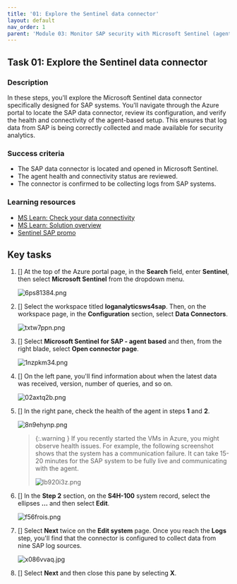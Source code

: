 ```yaml
---
title: '01: Explore the Sentinel data connector'
layout: default
nav_order: 1
parent: 'Module 03: Monitor SAP security with Microsoft Sentinel (agent-based)'
---
```


## Task 01: Explore the Sentinel data connector

### Description

In these steps, you'll explore the Microsoft Sentinel data connector specifically designed for SAP systems. You'll navigate through the Azure portal to locate the SAP data connector, review its configuration, and verify the health and connectivity of the agent-based setup. This ensures that log data from SAP is being correctly collected and made available for security analytics.

### Success criteria

- The SAP data connector is located and opened in Microsoft Sentinel.
- The agent health and connectivity status are reviewed.
- The connector is confirmed to be collecting logs from SAP systems.

### Learning resources

- [MS Learn: Check your data connectivity](https://learn.microsoft.com/en-us/Azure/sentinel/monitor-sap-system-health?pivots=connection-agent#check-your-data-connectors-health-and-connectivity)
- [MS Learn: Solution overview](https://learn.microsoft.com/en-us/azure/sentinel/sap/solution-overview)
- [Sentinel SAP promo](https://azure.microsoft.com/en-us/pricing/offers/microsoft-sentinel-sap-promo/) 

## Key tasks

1. [] At the top of the Azure portal page, in the **Search** field, enter **Sentinel**, then select **Microsoft Sentinel** from the dropdown menu.

	![6ps81384.png](../../media/6ps81384.png)

1. [] Select the workspace titled **loganalyticsws4sap**. Then, on the workspace page, in the **Configuration** section, select **Data Connectors**.

	![txtw7ppn.png](../../media/txtw7ppn.png)

1. [] Select **Microsoft Sentinel for SAP - agent based** and then, from the right blade, select **Open connector page**.

	![1nzpkm34.png](../../media/1nzpkm34.png)

1. [] On the left pane, you'll find information about when the latest data was received, version, number of queries, and so on.

	![02axtq2b.png](../../media/02axtq2b.png)

1. [] In the right pane, check the health of the agent in steps **1** and **2**.

	![8n9ehynp.png](../../media/8n9ehynp.png)

	>{:.warning } If you recently started the VMs in Azure, you might observe health issues. For example, the following screenshot shows that the system has a communication failure. It can take 15-20 minutes for the SAP system to be fully live and communicating with the agent.
	>
	>![lb920i3z.png](../../media/lb920i3z.png)

1. [] In the **Step 2** section, on the **S4H-100** system record, select the ellipses **...** and then select **Edit**.

	![f56frois.png](../../media/f56frois.png)

1. [] Select **Next** twice on the **Edit system** page. Once you reach the **Logs** step, you'll find that the connector is configured to collect data from nine SAP log sources.

	![x086vvaq.jpg](../../media/x086vvaq.jpg)

1. [] Select **Next** and then close this pane by selecting **X**.

